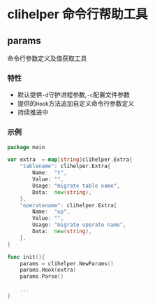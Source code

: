 # clihelper 命令行帮助工具

## params
命令行参数定义及值获取工具

### 特性
* 默认提供`-d`守护进程参数,`-c`配置文件参数
* 提供的`Hook`方法追加自定义命令行参数定义
* 持续推进中

### 示例

```go
package main

var extra  = map[string]clihelper.Extra{
    "tablename": clihelper.Extra{
        Name:  "t",
        Value: "",
        Usage: "migrate table name",
        Data:  new(string),
    },
    "operatename": clihelper.Extra{
        Name:  "op",
        Value: "",
        Usage: "migrate operate name",
        Data:  new(string),
    },
}

func init(){
	params = clihelper.NewParams()
	params.Hook(extra)
    params.Parse()
    
    ...
}

```
